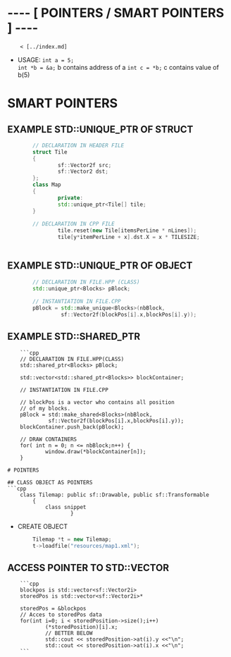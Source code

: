 # ---- [ POINTERS / SMART POINTERS ] ----

        < [../index.md]

* USAGE:
 		`int a = 5;`								
		`int *b = &a;`							b contains address of a
		`int c = *b;`								c contains value of b(5)
	
# SMART POINTERS 

## EXAMPLE STD::UNIQUE_PTR<T> OF STRUCT 
```cpp
        // DECLARATION IN HEADER FILE 
        struct Tile
        {
                sf::Vector2f src;
                sf::Vector2 dst;
        };
        class Map
        {
                private:
                std::unique_ptr<Tile[] tile;
        }
        
        // DECLARATION IN CPP FILE
                tile.reset(new Tile[itemsPerLine * nLines]);
                tile[y*itemPerLine + x].dst.X = x * TILESIZE;
        
```

## EXAMPLE STD::UNIQUE_PTR<T> OF OBJECT
```cpp
        // DECLARATION IN FILE.HPP (CLASS)
        std::unique_ptr<Blocks> pBlock; 
        
        // INSTANTIATION IN FILE.CPP
        pBlock = std::make_unique<Blocks>(nbBlock,
                 sf::Vector2f(blockPos[i].x,blockPos[i].y));
```

## EXAMPLE STD::SHARED_PTR<T> 
        ```cpp
        // DECLARATION IN FILE.HPP(CLASS)
        std::shared_ptr<Blocks> pBlock;
 
        std::vector<std::shared_ptr<Blocks>> blockContainer;

        // INSTANTIATION IN FILE.CPP
        
        // blockPos is a vector who contains all position 
        // of my blocks.
        pBlock = std::make_shared<Blocks>(nbBlock,
                 sf::Vector2f(blockPos[i].x,blockPos[i].y));
        blockContainer.push_back(pBlock);
        
        // DRAW CONTAINERS
        for( int n = 0; n <= nbBlock;n++) {
                window.draw(*blockContainer[n]);
        }
```
# POINTERS

## CLASS OBJECT AS POINTERS 
```cpp
	class Tilemap: public sf::Drawable, public sf::Transformable
		{
			class snippet
					}
```
 * CREATE OBJECT
```cpp
		Tilemap *t = new Tilemap;
		t->loadfile("resources/map1.xml");
```

## ACCESS POINTER TO STD::VECTOR 
        ```cpp
        blockpos is std::vector<sf::Vector2i>
        storedPos is std::vector<sf::Vector2i>*
        
        storedPos = &blockpos
        // Acces to storedPos data
        for(int i=0; i < storedPosition->size();i++)
                (*storedPosition)[i].x;
                // BETTER BELOW 
                std::cout << storedPosition->at(i).y <<"\n";
                std::cout << storedPosition->at(i).x <<"\n";
        ```
